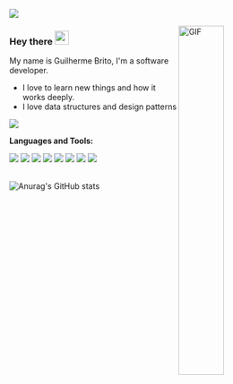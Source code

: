 ![](https://visitor-badge.glitch.me/badge?page_id=guilhermehgbrito)

 <img align="right" alt="GIF" src="https://media.giphy.com/media/iIqmM5tTjmpOB9mpbn/giphy.gif" width="40%" height="40%" />

### Hey there <img  src="https://media.giphy.com/media/hvRJCLFzcasrR4ia7z/giphy.gif" width="25px">

My name is Guilherme Brito, I'm a software developer.

- I love to learn new things and how it works deeply.
- I love data structures and design patterns

<a href="https://www.linkedin.com/in/guilhermehgbrito/" target="_blank"><img src="https://img.shields.io/badge/LinkedIn-0077B5?style=for-the-badge&logo=linkedin&logoColor=white"></a>

**Languages and Tools:**
<div>
    <img src="https://img.shields.io/badge/nodejs-339933?style=for-the-badge&logo=node&logoColor=white">
    <img src="https://img.shields.io/badge/NestJS-02569B?style=for-the-badge&logo=nestjs&logoColor=white">
    <img src="https://img.shields.io/badge/Python-3776AB?style=for-the-badge&logo=python&logoColor=white"> 
    <img src="https://img.shields.io/badge/-Django-green?style=for-the-badge&logo=django">
    <img src="https://img.shields.io/badge/HTML5-E34F26?style=for-the-badge&logo=html5&logoColor=white">
    <img src="https://img.shields.io/badge/CSS3-1572B6?style=for-the-badge&logo=css3&logoColor=white">
    <img src="https://img.shields.io/badge/React-20232A?style=for-the-badge&logo=react&logoColor=61DAFB">
    <img src="https://img.shields.io/badge/-NextJS-gray?style=for-the-badge&logo=vercel">
</div>

</br>

![Anurag's GitHub stats](https://github-readme-stats-six-steel.vercel.app/api?username=guilhermehgbrito&show_icons=true&theme=radical)
